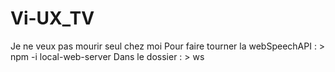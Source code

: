 # Vi-UX_TV
Je ne veux pas mourir seul chez moi
Pour faire tourner la webSpeechAPI : > npm -i local-web-server
Dans le dossier : > ws

